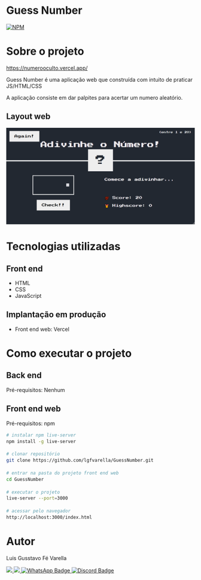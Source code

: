 # Guess Number
[![NPM](https://img.shields.io/npm/l/react)](https://github.com/lgfvarella/GuessNumber/edit/main/LICENSE)

# Sobre o projeto

https://numerooculto.vercel.app/

Guess Number é uma aplicação web que construída com intuito de praticar JS/HTML/CSS

A aplicação consiste em dar palpites para acertar um numero aleatório.


## Layout web
![Web 1](https://github.com/lgfvarella/GuessNumber/blob/main/assets/GuessNumber.png)

# Tecnologias utilizadas

## Front end
- HTML
- CSS
- JavaScript
  
## Implantação em produção
- Front end web: Vercel

# Como executar o projeto

## Back end
Pré-requisitos: Nenhum

## Front end web
Pré-requisitos: npm


```bash
# instalar npm live-server
npm install -g live-server 

# clonar repositório
git clone https://github.com/lgfvarella/GuessNumber.git

# entrar na pasta do projeto front end web
cd GuessNumber

# executar o projeto
live-server --port=3000

# acessar pelo navegador
http://localhost:3000/index.html
```

# Autor

Luis Gusstavo Fé Varella

<a href = "mailto:lgfvarella@gmail.com" style="border-radius">
 <img src="https://img.shields.io/badge/Gmail-ff0000?logo=gmail&logoColor=white&style=for-the-badge&labelWidth=120">
</a>
<a href = "https://www.linkedin.com/in/lgvarelladevs/" style="border-radius">
 <img src="https://img.shields.io/badge/Linkedin-0000ff?logo=linkedin&logoColor=white&style=for-the-badge&labelWidth=120">
</a>
<a href="https://api.whatsapp.com/send?phone=55062996113999" target="_blank">
 <img src="https://img.shields.io/badge/WhatsApp-022c02?logo=whatsapp&logoColor=white&style=for-the-badge&labelWidth=120" alt="WhatsApp Badge">
</a>
<a href="https://discord.gg/er2hR9BU" target="_blank">
 <img src="https://img.shields.io/badge/Discord-40128b?logo=discord&logoColor=white&style=for-the-badge&labelWidth=120" alt="Discord Badge">
</a>

